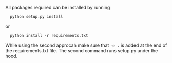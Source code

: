 All packages required can be installed by running 

```
  python setup.py install
```
or
```
  python install -r requirements.txt
```

While using the second approcah make sure that ```-e .``` is added at the end of the requirements.txt file. The second command runs setup.py under the hood.
